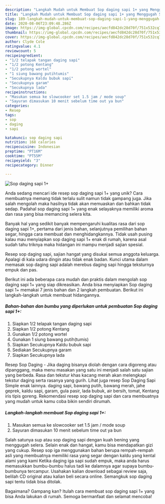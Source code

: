 ```yaml
---
description: "Langkah Mudah untuk Membuat Sop daging sapi 1+ yang Menggugah Selera"
title: "Langkah Mudah untuk Membuat Sop daging sapi 1+ yang Menggugah Selera"
slug: 189-langkah-mudah-untuk-membuat-sop-daging-sapi-1-yang-menggugah-selera
date: 2020-08-06T23:09:48.286Z
image: https://img-global.cpcdn.com/recipes/aecfd842dc28d70f/751x532cq70/sop-daging-sapi-1-foto-resep-utama.jpg
thumbnail: https://img-global.cpcdn.com/recipes/aecfd842dc28d70f/751x532cq70/sop-daging-sapi-1-foto-resep-utama.jpg
cover: https://img-global.cpcdn.com/recipes/aecfd842dc28d70f/751x532cq70/sop-daging-sapi-1-foto-resep-utama.jpg
author: Clyde Cole
ratingvalue: 4.1
reviewcount: 5
recipeingredient:
- "1/2 telapak tangan daging sapi"
- "1/2 potong Kentang"
- "1/2 potong wortel"
- "1 siung bawang putihtumis"
- "Secukupnya Kaldu bubuk sapi"
- "Secukupnya garam"
- "Secukupnya lada"
recipeinstructions:
- "Masukan semua ke slowcooker set 1.5 jam / mode soup"
- "Sayuran dimasukan 10 menit sebelum time out ya bun"
categories:
- Resep
tags:
- sop
- daging
- sapi

katakunci: sop daging sapi 
nutrition: 168 calories
recipecuisine: Indonesian
preptime: "PT16M"
cooktime: "PT55M"
recipeyield: "3"
recipecategory: Dinner

---
```



![Sop daging sapi 1+](https://img-global.cpcdn.com/recipes/aecfd842dc28d70f/751x532cq70/sop-daging-sapi-1-foto-resep-utama.jpg)

Anda sedang mencari ide resep sop daging sapi 1+ yang unik? Cara membuatnya memang tidak terlalu sulit namun tidak gampang juga. Jika salah mengolah maka hasilnya tidak akan memuaskan dan bahkan tidak sedap. Padahal sop daging sapi 1+ yang enak selayaknya memiliki aroma dan rasa yang bisa memancing selera kita.

Banyak hal yang sedikit banyak mempengaruhi kualitas rasa dari sop daging sapi 1+, pertama dari jenis bahan, selanjutnya pemilihan bahan segar, hingga cara membuat dan menghidangkannya. Tidak usah pusing kalau mau menyiapkan sop daging sapi 1+ enak di rumah, karena asal sudah tahu triknya maka hidangan ini mampu menjadi sajian spesial.

Resep sop daging sapi, sajian hangat yang disukai semua anggota keluarga. Apalagi di kala udara dingin atau tidak enak badan. Kunci utama dalam memasak sop daging sapi adalah merebus daging sapi hingga teksturnya empuk dan pas.


Berikut ini ada beberapa cara mudah dan praktis dalam mengolah sop daging sapi 1+ yang siap dikreasikan. Anda bisa menyiapkan Sop daging sapi 1+ memakai 7 jenis bahan dan 2 langkah pembuatan. Berikut ini langkah-langkah untuk membuat hidangannya.

<!--inarticleads1-->

##### Bahan-bahan dan bumbu yang diperlukan untuk pembuatan Sop daging sapi 1+:

1. Siapkan 1/2 telapak tangan daging sapi
1. Siapkan 1/2 potong Kentang
1. Gunakan 1/2 potong wortel
1. Gunakan 1 siung bawang putih(tumis)
1. Siapkan Secukupnya Kaldu bubuk sapi
1. Sediakan Secukupnya garam
1. Siapkan Secukupnya lada


Resep Sop Daging - Jika daging bisanya diolah dengan cara digoreng atau dipanggang, maka menu masakan yang satu ini menjadi salah satu sajian yang berbeda. Rasa dan tekstur khas kacang merah akan melengkapi tekstur daging serta rasanya yang gurih. Lihat juga resep Sop Daging Sapi Simple enak lainnya. daging sapi, bawang putih, bawang merah, jahe geprek, kaldu sapi, garam, gula pasir, lada bubuk, air bersih, tomat, Kentang iris tipis goreng. Rekomendasi resep sop daging sapi dan cara membuatnya yang mudah untuk kamu coba bikin sendiri dirumah. 

<!--inarticleads2-->

##### Langkah-langkah membuat Sop daging sapi 1+:

1. Masukan semua ke slowcooker set 1.5 jam / mode soup
1. Sayuran dimasukan 10 menit sebelum time out ya bun


Salah satunya sup atau sop daging sapi dengan kuah bening yang menggugah selera. Selain enak dan hangat, kamu bisa mendapatkan gizi yang cukup. Resep sop iga menggunakan bahan berupa rempah-rempah asli yang membuatnya memiliki rasa yang segar dengan kaldu yang kental alami yang kami Ketika daging iga sapi sudah empuk, maka anda harus memasukkan bumbu-bumbu halus tadi ke dalamnya agar supaya bumbu-bumbunya tercampur. Usahakan kalian download sebagai review saja, belilah CD original atau kalian beli secara online. Semangkuk sop daging sapi tentu tidak bisa ditolak. 

Bagaimana? Gampang kan? Itulah cara membuat sop daging sapi 1+ yang bisa Anda lakukan di rumah. Semoga bermanfaat dan selamat mencoba!
